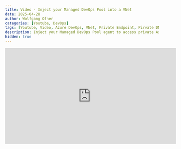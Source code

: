 ```yaml
---
title: Video - Inject your Managed DevOps Pool into a VNet
date: 2025-04-28
author: Wolfgang Ofner
categories: [Youtube, DevOps]
tags: [Youtube, Video, Azure DevOps, VNet, Private Endpoint, Pirvate DNS-Zone]
description: Inject your Managed DevOps Pool agent to access private Azure resources, such as an Azure Key Vault with Private Endpoint
hidden: true
---
```


<iframe width="560" height="315" src="https://www.youtube.com/embed/BFyHbRKQonI" title="YouTube video player" frameborder="0" allow="accelerometer; autoplay; clipboard-write; encrypted-media; gyroscope; picture-in-picture; web-share" referrerpolicy="strict-origin-when-cross-origin" allowfullscreen></iframe>